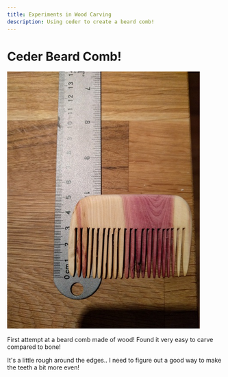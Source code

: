 ```yaml
---
title: Experiments in Wood Carving
description: Using ceder to create a beard comb!
---
```


Ceder Beard Comb!
==========

![](/images/wood-beardcomb.jpg)

First attempt at a beard comb made of wood! Found it very easy to carve compared to bone!

It's a little rough around the edges.. I need to figure out a good way to make the teeth a bit more even!